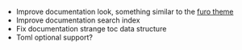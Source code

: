 * Improve documentation look, something similar to the [furo theme](https://github.com/pradyunsg/furo)
* Improve documentation search index
* Fix documentation strange toc data structure
* Toml optional support?